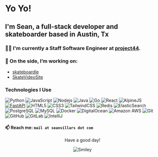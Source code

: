 # Yo Yo!
## I'm Sean, a full-stack developer and skateboarder based in Austin, Tx

### 🧑‍💻 I'm currently a Staff Software Engineer at [project44](https://www.project44.com/).

### 🔭 On the side, I’m working on:
- [skateboardle](https://skateboardle.com)
- [SkateVideoSite](https://skatevideosite.com)

### Technologies I Use
![Python](https://img.shields.io/badge/-Python-black?style=flat-square&logo=Python)
![JavaScript](https://img.shields.io/badge/-JavaScript-black?style=flat-square&logo=javascript)
![Nodejs](https://img.shields.io/badge/-Nodejs-black?style=flat-square&logo=Node.js)
![Java](https://img.shields.io/badge/-java-E34A86?style=flat-square&logo=java)
![Go](https://img.shields.io/badge/-Go-black?style=flat-square&logo=Go)
![React](https://img.shields.io/badge/-React-black?style=flat-square&logo=react)
![AlpineJS](https://img.shields.io/badge/-AlpineJS-black?style=flat-square&logo=Alpine.js)
[![FastAPI](https://img.shields.io/badge/FastAPI-teal?style=flat-square&logo=FastAPI&logoColor=white)](https://fastapi.tiangolo.com/)
![HTML5](https://img.shields.io/badge/-HTML5-E34F26?style=flat-square&logo=html5&logoColor=white)
![CSS3](https://img.shields.io/badge/-CSS3-1572B6?style=flat-square&logo=css3)
![TailwindCSS](https://img.shields.io/badge/-TailwindCSS-black?style=flat-square&logo=Tailwind%20CSS)
![Redis](https://img.shields.io/badge/-Redis-black?style=flat-square&logo=Redis)
![ElasticSearch](https://img.shields.io/badge/-ElasticSearch-005571?style=flat-square&logo=elasticsearch)
![PostgreSQL](https://img.shields.io/badge/-PostgreSQL-336791?style=flat-square&logo=postgresql&color=white)
![MySQL](https://img.shields.io/badge/-MySQL-black?style=flat-square&logo=mysql)
![Docker](https://img.shields.io/badge/-Docker-black?style=flat-square&logo=docker)
![DigitalOcean](https://img.shields.io/badge/-Digital%20Ocean-darkblue?style=flat-square&logo=digitalocean)
![Amazon AWS](https://img.shields.io/badge/Amazon%20AWS-232F3E?style=flat-square&logo=amazon-aws)
![Git](https://img.shields.io/badge/-Git-black?style=flat-square&logo=git)
![GitHub](https://img.shields.io/badge/-GitHub-181717?style=flat-square&logo=github)
![GitLab](https://img.shields.io/badge/-GitLab-FCA121?style=flat-square&logo=gitlab)
![IntelliJ](https://img.shields.io/badge/-IntelliJ%20IDEA-black?style=flat-square&logo=jetbrains)

#### 📫 Reach me: `mail at seanvillars dot com`

<div align="center">
<p>Have a good day!</p>
<div>
<img src="https://github.com/fnky/fnky/raw/fnky/img/smile.gif" alt="Smiley" align="center">
</div>
</div>

